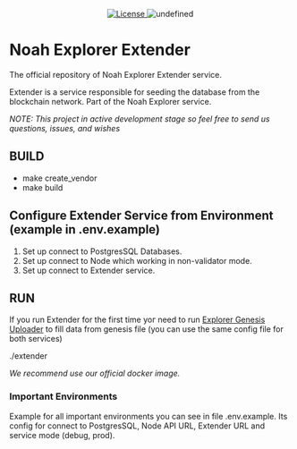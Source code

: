 <p align="center" style="text-align: center;">
    <a href="https://github.com/noah-blockchain/noah-extender/blob/master/LICENSE">
        <img src="https://img.shields.io/packagist/l/doctrine/orm.svg" alt="License">
    </a>
    <img alt="undefined" src="https://img.shields.io/github/last-commit/noah-blockchain/noah-extender.svg">
</p>

# Noah Explorer Extender

The official repository of Noah Explorer Extender service.

Extender is a service responsible for seeding the database from the blockchain network. Part of the Noah Explorer service.

_NOTE: This project in active development stage so feel free to send us questions, issues, and wishes_

## BUILD

- make create_vendor
- make build

## Configure Extender Service from Environment (example in .env.example)
1) Set up connect to PostgresSQL Databases.
2) Set up connect to Node which working in non-validator mode. 
3) Set up connect to Extender service. 

## RUN
If you run Extender for the first time yoг need to run  [Explorer Genesis Uploader](https://github.com/noah-blockchain/explorer-genesis-uploader)
to fill data from genesis file (you can use the same config file for both services)

./extender

_We recommend use our official docker image._
### Important Environments
Example for all important environments you can see in file .env.example.
Its config for connect to PostgresSQL, Node API URL, Extender URL and service mode (debug, prod).

